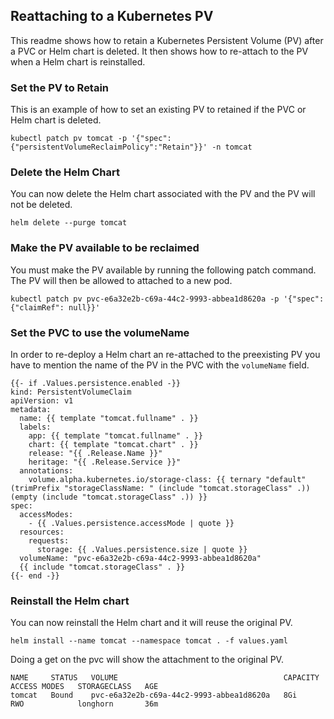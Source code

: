 ## Reattaching to a Kubernetes PV

This readme shows how to retain a Kubernetes Persistent Volume (PV)
after a PVC or Helm chart is deleted.  It then shows how to re-attach
to the PV when a Helm chart is reinstalled.

### Set the PV to Retain

This is an example of how to set an existing PV to retained if the PVC or Helm 
chart is deleted.

```
kubectl patch pv tomcat -p '{"spec":{"persistentVolumeReclaimPolicy":"Retain"}}' -n tomcat
```

### Delete the Helm Chart

You can now delete the Helm chart associated with the PV and the PV will not be deleted.

```helm delete --purge tomcat```


### Make the PV available to be reclaimed

You must make the PV available by running the following patch command.  The
PV will then be allowed to attached to a new pod.  

```
kubectl patch pv pvc-e6a32e2b-c69a-44c2-9993-abbea1d8620a -p '{"spec":{"claimRef": null}}'
```

### Set the PVC to use the volumeName

In order to re-deploy a Helm chart an re-attached to the preexisting PV you have to 
mention the name of the PV in the PVC with the `volumeName` field.

```
{{- if .Values.persistence.enabled -}}
kind: PersistentVolumeClaim
apiVersion: v1
metadata:
  name: {{ template "tomcat.fullname" . }}
  labels:
    app: {{ template "tomcat.fullname" . }}
    chart: {{ template "tomcat.chart" . }}
    release: "{{ .Release.Name }}"
    heritage: "{{ .Release.Service }}"
  annotations:
    volume.alpha.kubernetes.io/storage-class: {{ ternary "default" (trimPrefix "storageClassName: " (include "tomcat.storageClass" .)) (empty (include "tomcat.storageClass" .)) }}
spec:
  accessModes:
    - {{ .Values.persistence.accessMode | quote }}
  resources:
    requests:
      storage: {{ .Values.persistence.size | quote }}
  volumeName: "pvc-e6a32e2b-c69a-44c2-9993-abbea1d8620a"
  {{ include "tomcat.storageClass" . }}
{{- end -}}
```

### Reinstall the Helm chart

You can now reinstall the Helm chart and it will reuse the original PV.

```
helm install --name tomcat --namespace tomcat . -f values.yaml
```

Doing a get on the pvc will show the attachment to the original PV.

```
NAME     STATUS   VOLUME                                     CAPACITY   ACCESS MODES   STORAGECLASS   AGE
tomcat   Bound    pvc-e6a32e2b-c69a-44c2-9993-abbea1d8620a   8Gi        RWO            longhorn       36m
```